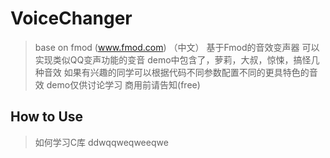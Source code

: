# VoiceChanger
>base on fmod (www.fmod.com)
（中文）
>基于Fmod的音效变声器
可以实现类似QQ变声功能的变音
demo中包含了，萝莉，大叔，惊悚，搞怪几种音效
如果有兴趣的同学可以根据代码不同参数配置不同的更具特色的音效
demo仅供讨论学习
商用前请告知(free)
## How to Use
> 如何学习C库
ddwqqweqweeqwe